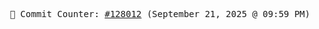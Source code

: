 <p align="center">
    <samp>
        📮 Commit Counter: <a href="https://github.com/Javascript-void0/Javascript-void0/commits/main">#128012</a> (September 21, 2025 @ 09:59 PM)
    </samp>
</p>